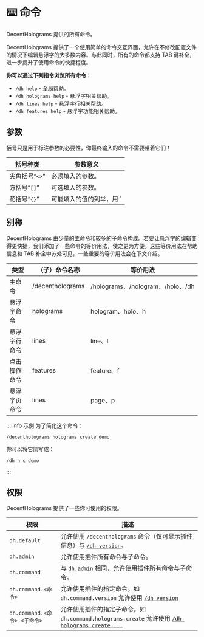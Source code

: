 # ⌨️ 命令
DecentHolograms 提供的所有命令。

DecentHolograms 提供了一个使用简单的命令交互界面，允许在不修改配置文件的情况下编辑悬浮字的大多数内容。与此同时，所有的命令都支持 TAB 键补全，进一步提升了使用命令的快捷程度。

**你可以通过下列指令浏览所有命令：**

* `/dh help` - 全局帮助。
* `/dh holograms help` - 悬浮字相关帮助。
* `/dh lines help` - 悬浮字行相关帮助。
* `/dh features help` - 悬浮字功能相关帮助。

## 参数
括号只是用于标注参数的必要性，你最终输入的命令不需要带着它们！

|括号种类|参数意义|
|---|---|
|尖角括号“`<>`”|必须填入的参数。|
|方括号“`[]`”|可选填入的参数。|
|花括号“`{}`”|可能填入的值的列举，用 `|` 分隔。|

## 别称

DecentHolograms 由少量的主命令和较多的子命令构成。若要让悬浮字的编辑变得更快捷，我们添加了一些命令的等价用法，使之更为方便。这些等价用法在帮助信息和 TAB 补全中苏处可见，一些重要的等价用法会在下文介绍。

|类型|（子）命令名称|等价用法|
|---|---|---|
|主命令|/decentholograms|/holograms、/hologram、/holo、/dh|
|悬浮字命令|holograms|hologram、holo、h|
|悬浮字行命令|lines|line、l|
|点击操作命令|features|feature、f|
|悬浮字页命令|lines|page、p|

::: info 示例
为了简化这个命令：
```
/decentholograms holograms create demo
```
你可以将它简写成：
```
/dh h c demo
```
:::

## 权限

DecentHolograms 提供了一些你可使用的权限。

|权限|描述|
|---|---|
|`dh.default`|允许使用 `/decentholograms` 命令（仅可显示插件信息）与 [`/dh version`](general.commands.general.md#dh-version)。|
|`dh.admin`|允许使用插件所有命令与子命令。|
|`dh.command`|与 `dh.admin` 相同，允许使用插件所有命令与子命令。|
|`dh.command.<命令>`|允许使用插件的指定命令。如 `dh.command.version` 允许使用 [`/dh version`](general.commands.general.md#dh-version)|
|`dh.command.<命令>.<子命令>`|允许使用插件的指定子命令。如 `dh.command.holograms.create` 允许使用 [`/dh holograms create ...`](general.commands.hologram.md#dh-h-create-名称--l世界名称xyz-内容)|